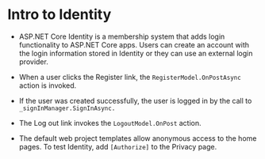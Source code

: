 # Intro to Identity

* ASP.NET Core Identity is a membership system that adds login functionality to ASP.NET Core apps. Users can create an account with the login information stored in Identity or they can use an external login provider.

* When a user clicks the Register link, the `RegisterModel.OnPostAsync` action is invoked.

* If the user was created successfully, the user is logged in by the call to `_signInManager.SignInAsync.`

* The Log out link invokes the `LogoutModel.OnPost` action.

* The default web project templates allow anonymous access to the home pages. To test Identity, add `[Authorize]` to the Privacy page.